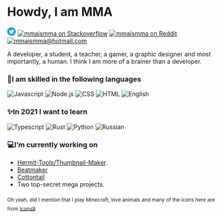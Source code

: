 # Howdy, I am MMA
<a href="https://twitter.com/mmaismma"><img alt="mmaismma on Twitter" width="20px" src="https://raw.githubusercontent.com/mmaismma/mmaismma/master/Twitter_Social_Icon_Circle_Color.png" /></a> 
<a href="https://stackoverflow.com.com/mmaismma"><img alt="mmaismma on Stackoverflow" width="20px" src="https://cdn.sstatic.net/Sites/stackoverflow/Img/apple-touch-icon.png?v=c78bd457575a" /></a> 
<a href="https://reddit.com/mmaismma"><img alt="mmaismma on Reddit" width="20px" src="https://img.icons8.com/color/48/000000/reddit.png"/></a> 
<a href="mailto:mmaismma@hotmail.com"><img alt="mmaismma@hotmail.com" width="20px" src="https://img.icons8.com/color/48/000000/email.png"/></a>

A developer, a student, a teacher, a gamer, a graphic designer and most importantly, a human. I think I am more of a brainer than a developer.

### 🧠I am skilled in the following languages  
<img src="https://img.icons8.com/color/48/000000/javascript.png" alt="Javascript" title="Javascript"> <img src="https://img.icons8.com/color/48/000000/nodejs.png" alt="Node.js" title="Node.js"/> <img src="https://img.icons8.com/color/48/000000/css3.png" alt="CSS" title="CSS"/> <img src="https://img.icons8.com/color/48/000000/html-5.png" alt="HTML" title="HTML"> <img src="https://img.icons8.com/offices/30/000000/abc.png" alt="English" title="English"/>

### ✨In 2021 I want to learn  
<img src="https://img.icons8.com/color/48/000000/typescript.png" alt="Typescript"  title="Typescript"/> <img src="https://www.rust-lang.org/static/images/rust-logo-blk.svg" width="48" alt="Rust" title="Rust"/> <img src="https://img.icons8.com/color/48/000000/python.png" alt="Python" title="Python"/> <img src="https://img.icons8.com/fluent/48/000000/russian-federation-circular.png" alt="Russian" title="Russian"/>

### 💻I’m currently working on 
- [Hermit-Tools/Thumbnail-Maker](https://github.com/hermit-tools/Thumbnail-Maker).  
- [Beatmaker](https://github.com/mmaismma/beatmaker)
- [Cottontail](https://github.com/mmaismma/cottontail)
- Two top-secret mega projects.

<sub>
Oh yeah, did I mention that I play Minecraft, love animals and many of the icons here are from <a href="icons8.com">Icons8</a>
</sub>
